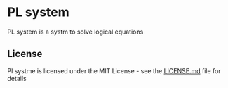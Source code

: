 # PL system

PL system is a systm to solve logical equations


## License

Pl systme is licensed under the MIT License - see the [LICENSE.md](LICENSE.md) file for details
